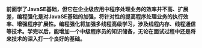 #### 前面学了JavaSE基础，但它在企业级应用中程序处理业务的效率并不高、扩展差，编程强化是对JavaSE基础的加强，将针对性的提高程序处理业务的执行效率、增强程序扩展性。编程强化将加强多线程高级学习，涉及线程内存、线程通信等技术。学完以后，能增加一个中级程序员的知识储备，无论在面试过程中还是将来技术的深入打一个良好的基础。